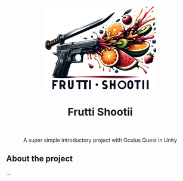<div align="center">
<img src="readme/logo.png" width="300px" alt="Frutti Shootii Logo"/>
<h1>Frutti Shootii</h1>
</div>
<br>
<p align="center">A super simple introductory project with Oculus Quest in Unity</p>

## About the project
...